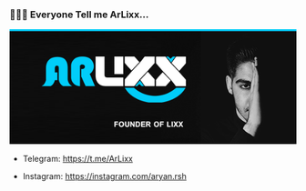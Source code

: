 ### 👨🏻‍💻 Everyone Tell me ArLixx...
![ArLixx](https://github.com/AryanStar/AryanStar/blob/main/ArlixxBanner.png)

- Telegram: https://t.me/ArLixx

- Instagram: https://instagram.com/aryan.rsh
<!--
**AryanStar/AryanStar** is a ✨ _special_ ✨ repository because its `README.md` (this file) appears on your GitHub profile.

Here are some ideas to get you started:

- 🔭 I’m currently working on ...
- 🌱 I’m currently learning ...
- 👯 I’m looking to collaborate on ...
- 🤔 I’m looking for help with ...
- 💬 Ask me about ...
- 📫 How to reach me: ...
- 😄 Pronouns: ...
- ⚡ Fun fact: ...
-->
